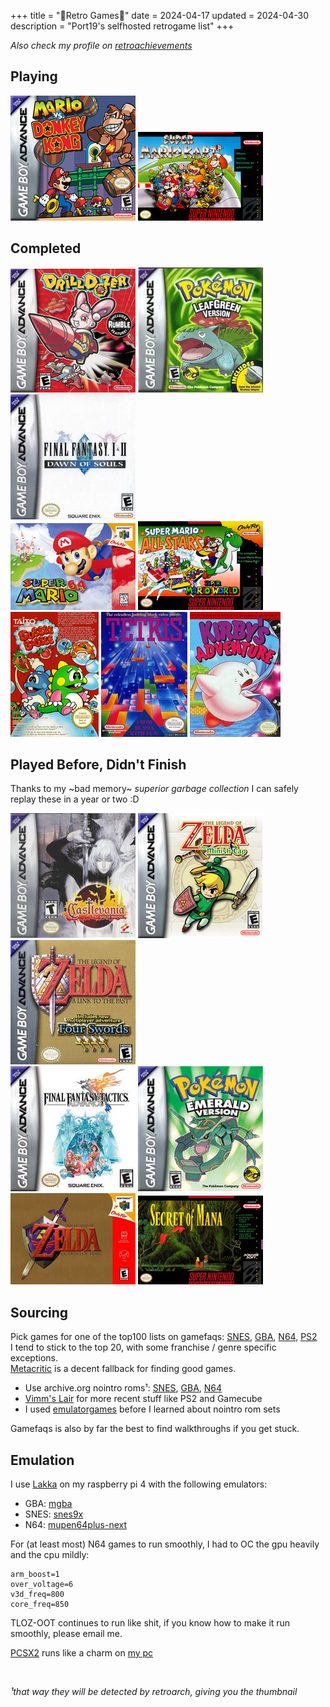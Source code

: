 +++
title = "🌸Retro Games🌸"
date = 2024-04-17
updated = 2024-04-30
description = "Port19's selfhosted retrogame list"
+++

*Also check my profile on [retroachievements](https://retroachievements.org/user/pork3)*

## Playing

<img src="/retrocovers/mario-vs-donkey-kong.jpg">
<img src="/retrocovers/super-mario-kart.jpg">

## Completed

<img src="/retrocovers/drill-dozer.jpg">
<img src="/retrocovers/pokemon-leafgreen.jpg">
<img src="/retrocovers/final-fantasy-1-2.jpg" title="only 1, 2 sucks">
<br>
<img src="/retrocovers/super-mario-64.jpg">
<img src="/retrocovers/super-mario-all-stars.jpg" title="only 1">
<br>
<img src="/retrocovers/bubble-bobble.jpg">
<img src="/retrocovers/tetris.jpg">
<img src="/retrocovers/kirbys-adventure.jpg">


## Played Before, Didn't Finish

Thanks to my ~bad memory~ *superior garbage collection* I can safely replay these in a year or two :D

<img src="/retrocovers/castlevania-aria-of-sorrow.jpg">
<img src="/retrocovers/zelda-minish-cap.jpg">
<img src="/retrocovers/zelda-a-link-to-the-past.jpg">
<br>
<img src="/retrocovers/final-fantasy-tactics.jpg">
<img src="/retrocovers/pokemon-emerald.jpg">
<br>
<img src="/retrocovers/zelda-ocarina-of-time.jpg">
<img src="/retrocovers/secret-of-mana.jpg">

## Sourcing

Pick games for one of the top100 lists on gamefaqs:
[SNES](https://gamefaqs.gamespot.com/boards/916396-super-nintendo/76022917),
[GBA](https://gamefaqs.gamespot.com/boards/916598-game-boy-advance/66659387),
[N64](https://gamefaqs.gamespot.com/boards/916387-nintendo-64/78772770),
[PS2](https://gamefaqs.gamespot.com/boards/915821-playstation-2/79518850) \
I tend to stick to the top 20, with some franchise / genre specific exceptions. \
[Metacritic](https://www.metacritic.com/) is a decent fallback for finding good games.

- Use archive.org nointro roms¹: [SNES](https://archive.org/download/nointro.snes), [GBA](https://archive.org/download/nointro.gba), [N64](https://archive.org/download/nointro.n64)
- [Vimm's Lair](https://vimm.net/) for more recent stuff like PS2 and Gamecube
- I used [emulatorgames](https://www.emulatorgames.net/) before I learned about nointro rom sets

Gamefaqs is also by far the best to find walkthroughs if you get stuck.

## Emulation

I use [Lakka](https://www.lakka.tv/) on my raspberry pi 4 with the following emulators:

- GBA: [mgba](https://mgba.io/)
- SNES: [snes9x](https://www.snes9x.com/)
- N64: [mupen64plus-next](https://docs.libretro.com/library/mupen64plus/)

For (at least most) N64 games to run smoothly, I had to OC the gpu heavily and the cpu mildly:
```
arm_boost=1
over_voltage=6
v3d_freq=800
core_freq=850
```
TLOZ-OOT continues to run like shit, if you know how to make it run smoothly, please email me.

[PCSX2](https://pcsx2.net/) runs like a charm on [my pc](https://port19.xyz/tech/new-pc/)

<br>

*¹that way they will be detected by retroarch, giving you the thumbnail*
